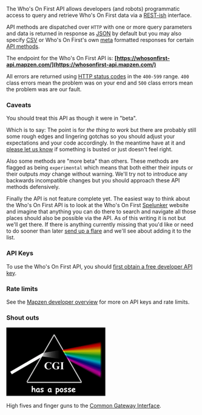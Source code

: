 <a name="intro"></a>

The Who's On First API allows developers (and robots) programmatic access to query and retrieve Who's On First data via a [REST-ish](#cgi) interface.

API methods are dispatched over `HTTP` with one or more query parameters and data is returned in response as [JSON](formats.md#json) by default but you may also specify [CSV](formats.md#csv) or Who's On First's own [meta](formats.md#meta) formatted responses for certain [API methods](methods.md).

The endpoint for the Who's On First API is: **[https://whosonfirst-api.mapzen.com/](https://whosonfirst-api.mapzen.com/)**

All errors are returned using [HTTP status codes](errors.md) in the `400-599` range. `400` class errors mean the problem was on your end and `500` class errors mean the problem was are our fault.

<a name="caveats"></a>
### Caveats

You should treat this API as though it were in "beta".

Which is to say: The point is for _the thing to work_ but there are probably still some rough edges and lingering gotchas so you should adjust your expectations and your code accordingly. In the meantime have at it and [please let us know](https://twitter.co/alloftheplaces) if something is busted or just doesn't feel right.

Also some methods are "more beta" than others. These methods are flagged as being `experimental` which means that both either their inputs or their outputs _may_ change without warning. We'll try not to introduce any backwards incompatible changes but you should approach these API methods defensively.

Finally the API is not feature complete yet. The easiest way to think about the Who's On First API is to look at the Who's On First [Spelunker]() website and imagine that anything you can do there to search and navigate all those places should also be possible via the API. As of this writing it is not but we'll get there. If there is anything currently missing that you'd like or need to do sooner than later [send up a flare](https://twitter.co/alloftheplaces) and we'll see about adding it to the list.

<a name="keys"></a>
### API Keys

To use the Who's On First API, you should [first obtain a free developer API key](https://mapzen.com/documentation/overview/).

<a name="rate_limits"></a>
### Rate limits

See the [Mapzen developer overview](https://mapzen.com/documentation/overview/) for more on API keys and rate limits.

### Shout outs

<a name="cgi"></a>
![CGI has a posse](prism.gif)

High fives and finger guns to the [Common Gateway Interface](https://en.wikipedia.org/wiki/Common_Gateway_Interface).
